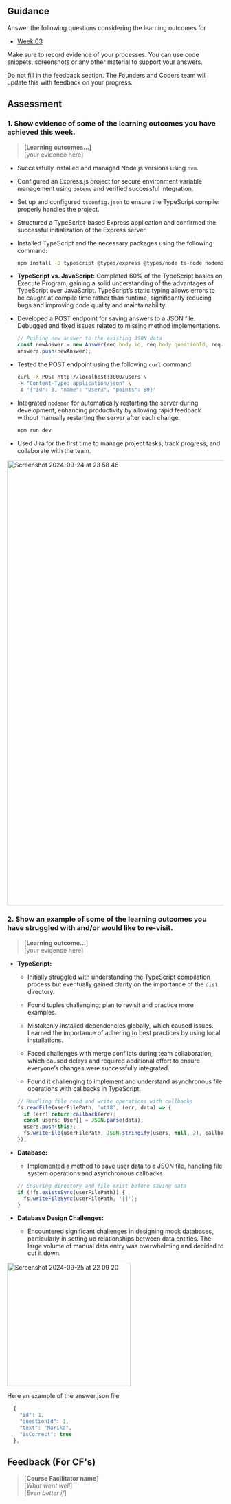 ## Guidance
Answer the following questions considering the learning outcomes for
- [Week 03](https://learn.foundersandcoders.com/course/syllabus/developer/week03-project03-server/learning-outcomes/)

Make sure to record evidence of your processes. You can use code snippets, screenshots or any other material to support your answers.

Do not fill in the feedback section. The Founders and Coders team will update this with feedback on your progress.

## Assessment
 ### 1. Show evidence of some of the learning outcomes you have achieved this week.
> **[Learning outcomes...]**  
> [your evidence here]
- Successfully installed and managed Node.js versions using `nvm`.
  
- Configured an Express.js project for secure environment variable management using `dotenv` and verified successful integration.

- Set up and configured `tsconfig.json` to ensure the TypeScript compiler properly handles the project.

- Structured a TypeScript-based Express application and confirmed the successful initialization of the Express server.

- Installed TypeScript and the necessary packages using the following command:

    ```bash
    npm install -D typescript @types/express @types/node ts-node nodemon
    ```

- **TypeScript vs. JavaScript:** Completed 60% of the TypeScript basics on Execute Program, gaining a solid understanding of the advantages of TypeScript over JavaScript. TypeScript’s static typing allows errors to be caught at compile time rather than runtime, significantly reducing bugs and improving code quality and maintainability.

- Developed a POST endpoint for saving answers to a JSON file. Debugged and fixed issues related to missing method implementations.

    ```typescript
    // Pushing new answer to the existing JSON data
    const newAnswer = new Answer(req.body.id, req.body.questionId, req.body.text, req.body.isCorrect);
    answers.push(newAnswer);
    ```
- Tested the POST endpoint using the following `curl` command:

    ```bash
    curl -X POST http://localhost:3000/users \
    -H "Content-Type: application/json" \
    -d '{"id": 3, "name": "User3", "points": 50}'
    ```

- Integrated `nodemon` for automatically restarting the server during development, enhancing productivity by allowing rapid feedback without manually restarting the server after each change.

    ```bash
    npm run dev
    ```

- Used Jira for the first time to manage project tasks, track progress, and collaborate with the team.
<img width="1036" alt="Screenshot 2024-09-24 at 23 58 46" src="https://github.com/user-attachments/assets/53778add-9583-4b69-a445-dde34b74f03c">


 ### 2. Show an example of some of the learning outcomes you have struggled with and/or would like to re-visit.
> [**Learning outcome...**]  
> [your evidence here]
- **TypeScript:**
    - Initially struggled with understanding the TypeScript compilation process but eventually gained clarity on the importance of the `dist` directory.

    - Found tuples challenging; plan to revisit and practice more examples.

    - Mistakenly installed dependencies globally, which caused issues. Learned the importance of adhering to best practices by using local installations.

    - Faced challenges with merge conflicts during team collaboration, which caused delays and required additional effort to ensure everyone’s changes were successfully integrated.

    - Found it challenging to implement and understand asynchronous file operations with callbacks in TypeScript. 

    ```typescript
    // Handling file read and write operations with callbacks
    fs.readFile(userFilePath, 'utf8', (err, data) => {
      if (err) return callback(err);
      const users: User[] = JSON.parse(data);
      users.push(this);
      fs.writeFile(userFilePath, JSON.stringify(users, null, 2), callback);
    });
    ```

- **Database:**
    - Implemented a method to save user data to a JSON file, handling file system operations and asynchronous callbacks.

    ```typescript
    // Ensuring directory and file exist before saving data
    if (!fs.existsSync(userFilePath)) {
      fs.writeFileSync(userFilePath, '[]');
    }
    ```

- **Database Design Challenges:**
    - Encountered significant challenges in designing mock databases, particularly in setting up relationships between data entities. The large volume of manual data entry was overwhelming and decided to cut it down.
<img width="287" alt="Screenshot 2024-09-25 at 22 09 20" src="https://github.com/user-attachments/assets/76490c6a-2b31-4a30-94e6-a562ff905593">


Here an example of the answer.json file
```typescript
  {
    "id": 1,
    "questionId": 1,
    "text": "Marika",
    "isCorrect": true
  },
 ```

## Feedback (For CF's)
> [**Course Facilitator name**]  
> [*What went well*]  
> [*Even better if*]

